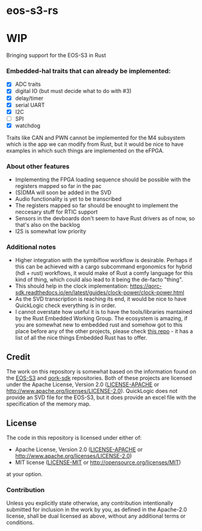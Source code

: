 # eos-s3-rs

# WIP

Bringing support for the EOS-S3 in Rust

### Embedded-hal traits that can already be implemented:

- [x] ADC traits
- [x] digital IO  (but must decide what to do with #3)
- [x] delay/timer 
- [x] serial UART 
- [x] I2C 
- [ ] SPI 
- [x] watchdog 

Traits like CAN and PWN cannot be implemented for the M4 subsystem which is the app we can modify from Rust, but it would be nice to have examples in which such things are implemented on the eFPGA.

### About other features

- Implementing the FPGA loading sequence should be possible with the registers mapped so far in the pac
- (S)DMA will soon be added in the SVD 
- Audio functionality is yet to be transcribed
- The registers mapped so far should be enought to implement the neccesary stuff for RTIC support
- Sensors in the devboards don't seem to have Rust drivers as of now, so that's also on the backlog
- I2S is somewhat low priority 

### Additional notes

- Higher integration with the symbiflow workflow is desirable. Perhaps if this can be achieved with a cargo subcommand ergonomics for hybrid (hdl + rust) workflows, it would make of Rust a comfy language for this kind of thing, which could also lead to it being the de-facto "thing". 
- This should help in the clock implementation: https://qorc-sdk.readthedocs.io/en/latest/guides/clock-power/clock-power.html
- As the SVD transcription is reaching its end, it would be nice to have QuickLogic check everything is in order. 
- I cannot overstate how useful it is to have the tools/libraries mantained by the Rust Embedded Working Group. The ecosystem is amazing, if you are somewhat new to embedded rust and somehow got to this place before any of the other projects, please check [this repo](https://github.com/rust-embedded/awesome-embedded-rust) - it has a list of all the nice things Embedded Rust has to offer. 

## Credit

The work on this repository is somewhat based on the information found on the [EOS-S3](https://github.com/QuickLogic-Corp/EOS-S3) and [qork-sdk](https://github.com/QuickLogic-Corp/qorc-sdk) repositories. Both of these projects are licensed under the Apache License, Version 2.0 ([LICENSE-APACHE](LICENSE-APACHE) or
http://www.apache.org/licenses/LICENSE-2.0). QuickLogic does not provide an SVD file for the EOS-S3, but it does provide an excel file with the specification of the memory map.

## License

The code in this repository is licensed under either of:

- Apache License, Version 2.0 ([LICENSE-APACHE](LICENSE-APACHE) or
  http://www.apache.org/licenses/LICENSE-2.0)
- MIT license ([LICENSE-MIT](LICENSE-MIT) or http://opensource.org/licenses/MIT)

at your option.

### Contribution

Unless you explicitly state otherwise, any contribution intentionally submitted for inclusion in the
work by you, as defined in the Apache-2.0 license, shall be dual licensed as above, without any
additional terms or conditions.
